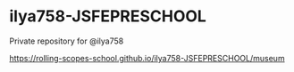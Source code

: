 # ilya758-JSFEPRESCHOOL
Private repository for @ilya758

https://rolling-scopes-school.github.io/ilya758-JSFEPRESCHOOL/museum
